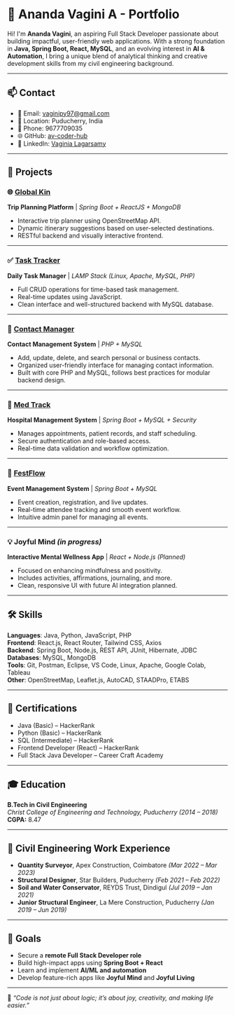 # 🌟 Ananda Vagini A - Portfolio

Hi! I'm **Ananda Vagini**, an aspiring Full Stack Developer passionate about building impactful, user-friendly web applications. With a strong foundation in **Java, Spring Boot, React, MySQL**, and an evolving interest in **AI & Automation**, I bring a unique blend of analytical thinking and creative development skills from my civil engineering background.

---

## 📫 Contact

- 📧 Email: [vaginipy97@gmail.com](mailto:vaginipy97@gmail.com)
- 📍 Location: Puducherry, India
- 📱 Phone: 9677709035
- 🌐 GitHub: [av-coder-hub](https://github.com/av-coder-hub)
- 🔗 LinkedIn: [Vaginia Lagarsamy](https://www.linkedin.com/in/vaginialagarsamy)

---

## 💼 Projects

### 🌐 [Global Kin](#)
**Trip Planning Platform** | *Spring Boot + ReactJS + MongoDB*

- Interactive trip planner using OpenStreetMap API.
- Dynamic itinerary suggestions based on user-selected destinations.
- RESTful backend and visually interactive frontend.

---

### ✅ [Task Tracker](#)
**Daily Task Manager** | *LAMP Stack (Linux, Apache, MySQL, PHP)*

- Full CRUD operations for time-based task management.
- Real-time updates using JavaScript.
- Clean interface and well-structured backend with MySQL database.

---

### 📇 [Contact Manager](#)
**Contact Management System** | *PHP + MySQL*

- Add, update, delete, and search personal or business contacts.
- Organized user-friendly interface for managing contact information.
- Built with core PHP and MySQL, follows best practices for modular backend design.

---

### 🏥 [Med Track](#)
**Hospital Management System** | *Spring Boot + MySQL + Security*

- Manages appointments, patient records, and staff scheduling.
- Secure authentication and role-based access.
- Real-time data validation and workflow optimization.

---

### 🎉 [FestFlow](#)
**Event Management System** | *Spring Boot + MySQL*

- Event creation, registration, and live updates.
- Real-time attendee tracking and smooth event workflow.
- Intuitive admin panel for managing all events.

---

### 💡 Joyful Mind *(in progress)*
**Interactive Mental Wellness App** | *React + Node.js (Planned)*

- Focused on enhancing mindfulness and positivity.
- Includes activities, affirmations, journaling, and more.
- Clean, responsive UI with future AI integration planned.

---

## 🛠 Skills

**Languages**: Java, Python, JavaScript, PHP  
**Frontend**: React.js, React Router, Tailwind CSS, Axios  
**Backend**: Spring Boot, Node.js, REST API, JUnit, Hibernate, JDBC  
**Databases**: MySQL, MongoDB  
**Tools**: Git, Postman, Eclipse, VS Code, Linux, Apache, Google Colab, Tableau  
**Other**: OpenStreetMap, Leaflet.js, AutoCAD, STAADPro, ETABS  

---

## 📜 Certifications

- Java (Basic) – HackerRank  
- Python (Basic) – HackerRank  
- SQL (Intermediate) – HackerRank  
- Frontend Developer (React) – HackerRank  
- Full Stack Java Developer – Career Craft Academy

---

## 🎓 Education

**B.Tech in Civil Engineering**  
*Christ College of Engineering and Technology, Puducherry (2014 – 2018)*  
**CGPA:** 8.47

---

## 👷 Civil Engineering Work Experience

- **Quantity Surveyor**, Apex Construction, Coimbatore *(Mar 2022 – Mar 2023)*  
- **Structural Designer**, Star Builders, Puducherry *(Feb 2021 – Feb 2022)*  
- **Soil and Water Conservator**, REYDS Trust, Dindigul *(Jul 2019 – Jan 2021)*  
- **Junior Structural Engineer**, La Mere Construction, Puducherry *(Jan 2019 – Jun 2019)*  

---

## 🚀 Goals

- Secure a **remote Full Stack Developer role**  
- Build high-impact apps using **Spring Boot + React**  
- Learn and implement **AI/ML and automation**  
- Develop feature-rich apps like **Joyful Mind** and **Joyful Living**

---

🧠 *“Code is not just about logic; it’s about joy, creativity, and making life easier.”*
